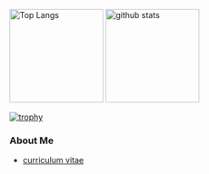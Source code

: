 <p align="left"> 
  <img alt="Top Langs" height="165px" src="https://github-readme-stats.vercel.app/api/top-langs/?username=hondaYoshitaka&layout=compact&count_private=true&show_icons=true&theme=onedark" />

  <img alt="github stats" height="165px" src="https://github-readme-stats.vercel.app/api?username=hondaYoshitaka&count_private=true&show_icons=true&show_icons=true&theme=onedark" />
</p>

[![trophy](https://github-profile-trophy.vercel.app/?username=hondaYoshitaka&theme=onedark&column=7)](https://github.com/ryo-ma/github-profile-trophy)

### About Me

- [curriculum vitae](https://github.com/hondaYoshitaka/Curriculum-Vitae-template/blob/master/README.md)


